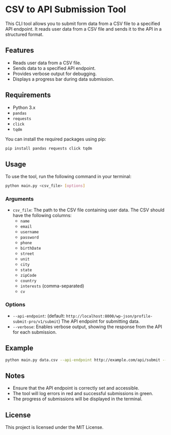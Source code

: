 # CSV to API Submission Tool

This CLI tool allows you to submit form data from a CSV file to a specified API endpoint. It reads user data from a CSV file and sends it to the API in a structured format.

## Features

- Reads user data from a CSV file.
- Sends data to a specified API endpoint.
- Provides verbose output for debugging.
- Displays a progress bar during data submission.

## Requirements

- Python 3.x
- `pandas`
- `requests`
- `click`
- `tqdm`

You can install the required packages using pip:

```bash
pip install pandas requests click tqdm
```

## Usage

To use the tool, run the following command in your terminal:

```bash
python main.py <csv_file> [options]
```

### Arguments

- `csv_file`: The path to the CSV file containing user data. The CSV should have the following columns:
  - `name`
  - `email`
  - `username`
  - `password`
  - `phone`
  - `birthDate`
  - `street`
  - `unit`
  - `city`
  - `state`
  - `zipCode`
  - `country`
  - `interests` (comma-separated)
  - `cv`

### Options

- `--api-endpoint`: (default: `http://localhost:8000/wp-json/profile-submit-pro/v1/submit`) The API endpoint for submitting data.
- `--verbose`: Enables verbose output, showing the response from the API for each submission.

## Example

```bash
python main.py data.csv --api-endpoint http://example.com/api/submit --verbose
```

## Notes

- Ensure that the API endpoint is correctly set and accessible.
- The tool will log errors in red and successful submissions in green.
- The progress of submissions will be displayed in the terminal.

## License

This project is licensed under the MIT License.
